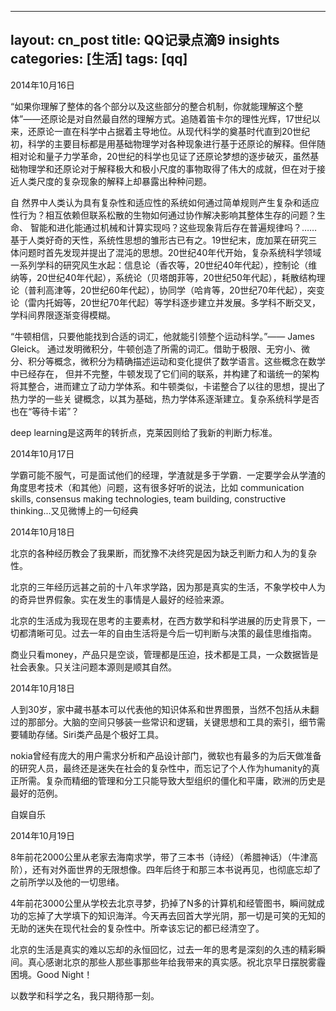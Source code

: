 -------------
layout: cn_post
title: QQ记录点滴9 insights
categories: [生活]
tags: [qq]
---

2014年10月16日

“如果你理解了整体的各个部分以及这些部分的整合机制，你就能理解这个整体”——还原论是对自然最自然的理解方式。追随着笛卡尔的理性光辉，17世纪以来，还原论一直在科学中占据着主导地位。从现代科学的奠基时代直到20世纪初，科学的主要目标都是用基础物理学对各种现象进行基于还原论的解释。但伴随相对论和量子力学革命，20世纪的科学也见证了还原论梦想的逐步破灭，虽然基础物理学和还原论对于解释极大和极小尺度的事物取得了伟大的成就，但在对于接近人类尺度的复杂现象的解释上却暴露出种种问题。

自
然界中人类认为具有复杂性和适应性的系统如何通过简单规则产生复杂和适应性行为？相互依赖但联系松散的生物如何通过协作解决影响其整体生存的问题？生命、
智能和进化能通过机械和计算实现吗？这些现象背后存在普遍规律吗？……基于人类好奇的天性，系统性思想的雏形古已有之。19世纪末，庞加莱在研究三体问题时首先发现并提出了混沌的思想。20世纪40年代开始，复杂系统科学领域一系列学科的研究风生水起：信息论（香农等，20世纪40年代起），控制论（维纳等，20世纪40年代起），系统论（贝塔朗菲等，20世纪50年代起），耗散结构理论（普利高津等，20世纪60年代起），协同学（哈肯等，20世纪70年代起），突变论（雷内托姆等，20世纪70年代起）等学科逐步建立并发展。多学科不断交叉，学科间界限逐渐变得模糊。

“牛顿相信，只要他能找到合适的词汇，他就能引领整个运动科学。”—— James
Gleick。
通过发明微积分，牛顿创造了所需的词汇。借助于极限、无穷小、微分、积分等概念，微积分为精确描述运动和变化提供了数学语言。这些概念在数学中已经存在，
但并不完整，牛顿发现了它们间的联系，并构建了和谐统一的架构将其整合，进而建立了动力学体系。和牛顿类似，卡诺整合了以往的思想，提出了热力学的一些关
键概念，以其为基础，热力学体系逐渐建立。复杂系统科学是否也在“等待卡诺”？

deep learning是这两年的转折点，克莱因则给了我新的判断力标准。

2014年10月17日

学霸可能不服气，可是面试他们的经理，学渣就是多于学霸．一定要学会从学渣的角度思考技术（和其他）问题，这有很多好听的说法，比如
communication skills, consensus making technologies, team building,
constructive thinking...又见微博上的一句经典

2014年10月18日

北京的各种经历教会了我果断，而犹豫不决终究是因为缺乏判断力和人为的复杂性。

北京的三年经历远甚之前的十八年求学路，因为那是真实的生活，不象学校中人为的奇异世界假象。实在发生的事情是人最好的经验来源。

北京的生活成为我现在思考的主要素材，在西方数学和科学进展的历史背景下，一切都清晰可见。过去一年的自由生活将是今后一切判断与决策的最佳思维指南。

商业只看money，产品只是空谈，管理都是压迫，技术都是工具，一众数据皆是社会表象。只关注问题本源则是顺其自然。

2014年10月18日

人到30岁，家中藏书基本可以代表他的知识体系和世界图景，当然不包括从未翻过的那部分。大脑的空间只够装一些常识和逻辑，关键思想和工具的索引，细节需要辅助存储。Siri类产品是个极好工具。

nokia曾经有庞大的用户需求分析和产品设计部门，微软也有最多的为后天做准备的研究人员，最终还是迷失在社会的复杂性中，而忘记了个人作为humanity的真正所需。复杂而精细的管理和分工只能导致大型组织的僵化和平庸，欧洲的历史是最好的范例。

自娱自乐

2014年10月19日

8年前花2000公里从老家去海南求学，带了三本书（诗经）（希腊神话）（牛津高阶），还有对外面世界的无限想像。四年后终于和那三本书说再见，也彻底忘却了之前所学以及他的一切思绪。

4年前花3000公里从学校去北京寻梦，扔掉了N多的计算机和经管图书，瞬间就成功的忘掉了大学填下的知识海洋。今天再去回首大学光阴，那一切是可笑的无知的无助的迷失在现代社会的复杂性中。所幸该忘记的都已经清空了。

北京的生活是真实的难以忘却的永恒回忆，过去一年的思考是深刻的久违的精彩瞬间。真心感谢北京的那些人那些事那些年给我带来的真实感。祝北京早日摆脱雾霾困境。Good Night！

以数学和科学之名，我只期待那一刻。



